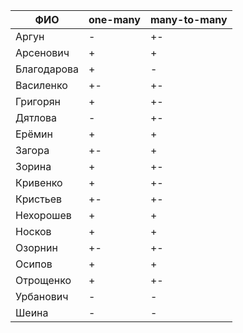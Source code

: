 | **ФИО**     | one-many | many-to-many |
|-------------|----------|--------------|
| Аргун       | -        | +-           |
| Арсенович   | +        | +            |
| Благодарова | +        | -            |
| Василенко   | +-       | +-           |
| Григорян    | +        | +-           |
| Дятлова     | -        | +-           |
| Ерёмин      | +        | +            |
| Загора      | +-       | +            |
| Зорина      | +        | +-           |
| Кривенко    | +        | +-           |
| Кристьев    | +-       | +-           |
| Нехорошев   | +        | +            |
| Носков      | +        | +            |
| Озорнин     | +-       | +-           |
| Осипов      | +        | +            |
| Отрощенко   | +        | +-           |
| Урбанович   | -        | -            |
| Шеина       | -        | -            |
